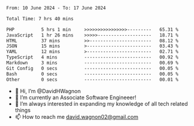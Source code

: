 <!--START_SECTION:waka-->

```txt
From: 10 June 2024 - To: 17 June 2024

Total Time: 7 hrs 40 mins

PHP          5 hrs 1 min     >>>>>>>>>>>>>>>>---------   65.31 %
JavaScript   1 hr 26 mins    >>>>>--------------------   18.71 %
HTML         37 mins         >>-----------------------   08.12 %
JSON         15 mins         >------------------------   03.43 %
YAML         12 mins         >------------------------   02.71 %
TypeScript   4 mins          -------------------------   00.92 %
Markdown     3 mins          -------------------------   00.69 %
Git Config   0 secs          -------------------------   00.05 %
Bash         0 secs          -------------------------   00.05 %
Other        0 secs          -------------------------   00.01 %
```

<!--END_SECTION:waka-->

- 👋 Hi, I’m @DavidHWagnon
- 👀 I’m currently an Associate Software Engineeer!
- 🌱 I’m always interested in expanding my knowledge of all tech related things
- 📫 How to reach me david.wagnon02@gmail.com

<!---
DavidHWagnon/DavidHWagnon is a ✨ special ✨ repository because its `README.md` (this file) appears on your GitHub profile.
You can click the Preview link to take a look at your changes.
--->
